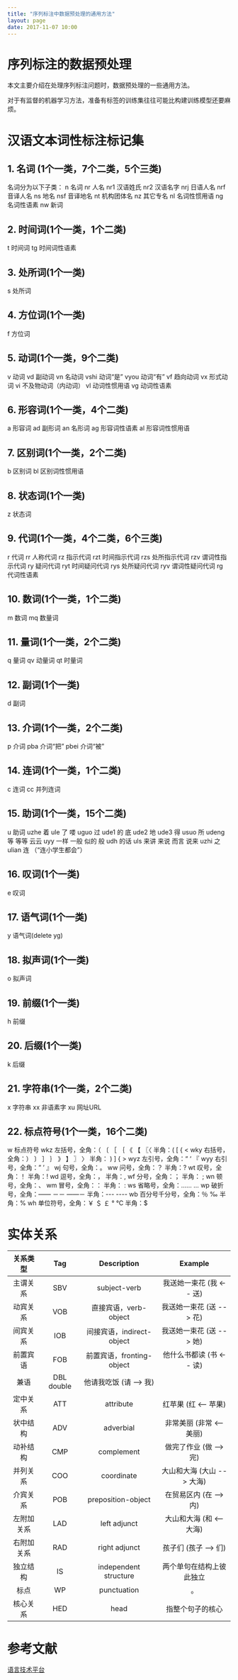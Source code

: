 ```yaml
---
title: "序列标注中数据预处理的通用方法"
layout: page
date: 2017-11-07 10:00
---
```


# 序列标注的数据预处理
本文主要介绍在处理序列标注问题时，数据预处理的一些通用方法。

对于有监督的机器学习方法，准备有标签的训练集往往可能比构建训练模型还要麻烦。


# 汉语文本词性标注标记集
## 1. 名词  (1个一类，7个二类，5个三类)
名词分为以下子类：
n 名词
nr 人名
nr1 汉语姓氏
nr2 汉语名字
nrj 日语人名
nrf 音译人名
ns 地名
nsf 音译地名
nt 机构团体名
nz 其它专名
nl 名词性惯用语
ng 名词性语素
nw 新词
## 2. 时间词(1个一类，1个二类)
t 时间词
tg 时间词性语素
## 3. 处所词(1个一类)
s 处所词
##  4. 方位词(1个一类)
f 方位词
## 5. 动词(1个一类，9个二类)
v 动词
vd 副动词
vn 名动词
vshi 动词“是”
vyou 动词“有”
vf 趋向动词
vx 形式动词
vi 不及物动词（内动词）
vl 动词性惯用语
vg 动词性语素
## 6. 形容词(1个一类，4个二类)
a 形容词
ad 副形词
an 名形词
ag 形容词性语素
al 形容词性惯用语
## 7. 区别词(1个一类，2个二类)
b 区别词
bl 区别词性惯用语
## 8. 状态词(1个一类)
z 状态词
## 9. 代词(1个一类，4个二类，6个三类)
r 代词
rr 人称代词
rz 指示代词
rzt 时间指示代词
rzs 处所指示代词
rzv 谓词性指示代词
ry 疑问代词
ryt 时间疑问代词
rys 处所疑问代词
ryv 谓词性疑问代词
rg 代词性语素
## 10. 数词(1个一类，1个二类)
m 数词
mq 数量词
## 11. 量词(1个一类，2个二类)
q 量词
qv 动量词
qt 时量词
## 12. 副词(1个一类)
d 副词
## 13. 介词(1个一类，2个二类)
p 介词
pba 介词“把”
pbei 介词“被”
## 14. 连词(1个一类，1个二类)
c 连词
 cc 并列连词
## 15. 助词(1个一类，15个二类)
u 助词
uzhe 着
ule 了 喽
uguo 过
ude1 的 底
ude2 地
ude3 得
usuo 所
udeng 等 等等 云云
uyy 一样 一般 似的 般
udh 的话
uls 来讲 来说 而言 说来
uzhi 之
ulian 连 （“连小学生都会”）
## 16. 叹词(1个一类)
e 叹词
## 17. 语气词(1个一类)
y 语气词(delete yg)
## 18. 拟声词(1个一类)
o 拟声词
## 19. 前缀(1个一类)
h 前缀
## 20. 后缀(1个一类)
k 后缀
## 21. 字符串(1个一类，2个二类)
x 字符串
 xx 非语素字
 xu 网址URL
## 22. 标点符号(1个一类，16个二类)
w 标点符号
wkz 左括号，全角：（ 〔  ［  ｛  《 【  〖〈   半角：( [ { <
wky 右括号，全角：） 〕  ］ ｝ 》  】 〗 〉 半角： ) ] { >
wyz 左引号，全角：“ ‘ 『 
wyy 右引号，全角：” ’ 』
wj 句号，全角：。
ww 问号，全角：？ 半角：?
wt 叹号，全角：！ 半角：!
wd 逗号，全角：， 半角：,
wf 分号，全角：； 半角： ;
wn 顿号，全角：、
wm 冒号，全角：： 半角： :
ws 省略号，全角：……  …
wp 破折号，全角：——   －－   ——－   半角：---  ----
wb 百分号千分号，全角：％ ‰   半角：%
wh 单位符号，全角：￥ ＄ ￡  °  ℃  半角：$

# 实体关系
|关系类型|Tag|Description|Example|
| :-------: |:---:| :--------:|:----:|
|主谓关系|	SBV|	subject-verb|	我送她一束花 (我 <-- 送)|
|动宾关系|	VOB|	直接宾语，verb-object|	我送她一束花 (送 --> 花)|
|间宾关系|	IOB|	间接宾语，indirect-object|	我送她一束花 (送 --> 她)|
|前置宾语|	FOB|	前置宾语，fronting-object|	他什么书都读 (书 <-- 读)|
|兼语|	DBL	double|	他请我吃饭 (请 --> 我)|
|定中关系|	ATT|	attribute|	红苹果 (红 <-- 苹果)|
|状中结构|	ADV|	adverbial|	非常美丽 (非常 <-- 美丽)|
|动补结构|	CMP|	complement|	做完了作业 (做 --> 完)|
|并列关系|	COO|	coordinate|	大山和大海 (大山 --> 大海)|
|介宾关系|	POB|	preposition-object|	在贸易区内 (在 --> 内)|
|左附加关系|	LAD|	left adjunct|	大山和大海 (和 <-- 大海)|
|右附加关系|	RAD|	right adjunct|	孩子们 (孩子 --> 们)|
|独立结构|	IS|	independent structure|	两个单句在结构上彼此独立|
|标点|	WP|	punctuation|	。|
|核心关系|	HED|	head|	指整个句子的核心|

# 参考文献 
[语言技术平台](https://www.ltp-cloud.com/intro/#dp_how)